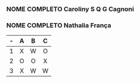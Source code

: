 ### NOME COMPLETO Caroliny S Q G Cagnoni
### NOME COMPLETO Nathalia França 


| -  |  A     | B     | C     |
| -- | :---:  | :---: | :---: |
| 1  | X      | W     | O     |
| 2  | O      | O     | X     |
| 3  | X      | W     | W     
